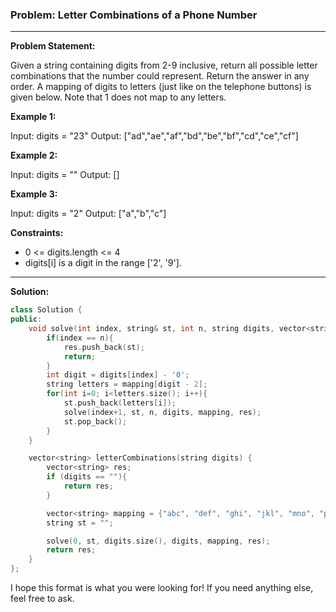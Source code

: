 ### Problem: Letter Combinations of a Phone Number

---

**Problem Statement:**

Given a string containing digits from 2-9 inclusive, return all possible letter combinations that the number could represent. Return the answer in any order. A mapping of digits to letters (just like on the telephone buttons) is given below. Note that 1 does not map to any letters.

**Example 1:**

Input: digits = "23"
Output: ["ad","ae","af","bd","be","bf","cd","ce","cf"]

**Example 2:**

Input: digits = ""
Output: []

**Example 3:**

Input: digits = "2"
Output: ["a","b","c"]

**Constraints:**

- 0 <= digits.length <= 4
- digits[i] is a digit in the range ['2', '9'].

---

**Solution:**

```cpp
class Solution {
public:
    void solve(int index, string& st, int n, string digits, vector<string> mapping, vector<string>& res){
        if(index == n){
            res.push_back(st);
            return;
        }
        int digit = digits[index] - '0';
        string letters = mapping[digit - 2];
        for(int i=0; i<letters.size(); i++){
            st.push_back(letters[i]);
            solve(index+1, st, n, digits, mapping, res);
            st.pop_back();
        }
    }

    vector<string> letterCombinations(string digits) {
        vector<string> res;
        if (digits == ""){
            return res;
        }

        vector<string> mapping = {"abc", "def", "ghi", "jkl", "mno", "pqrs", "tuv", "wxyz"};
        string st = "";

        solve(0, st, digits.size(), digits, mapping, res);
        return res;
    }
};
```

I hope this format is what you were looking for! If you need anything else, feel free to ask.